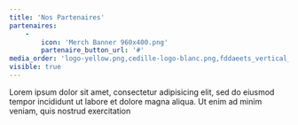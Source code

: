 ```yaml
---
title: 'Nos Partenaires'
partenaires:
    -
        icon: 'Merch Banner 960x400.png'
        partenaire_button_url: '#'
media_order: 'logo-yellow.png,cedille-logo-blanc.png,fddaeets_vertical_color copie.jpg,Merch Banner 960x400.png'
visible: true
---
```


Lorem ipsum dolor sit amet, consectetur adipisicing elit, sed do eiusmod tempor incididunt ut labore et
dolore magna aliqua. Ut enim ad minim veniam, quis nostrud exercitation
